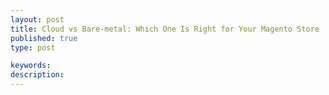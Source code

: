 ```yaml
---
layout: post
title: Cloud vs Bare-metal: Which One Is Right for Your Magento Store
published: true
type: post

keywords: 
description:
---
```

	

